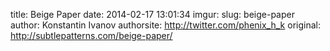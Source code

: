 title: Beige Paper
date: 2014-02-17 13:01:34
imgur: 
slug: beige-paper
author: Konstantin Ivanov
authorsite: http://twitter.com/phenix_h_k
original: http://subtlepatterns.com/beige-paper/
